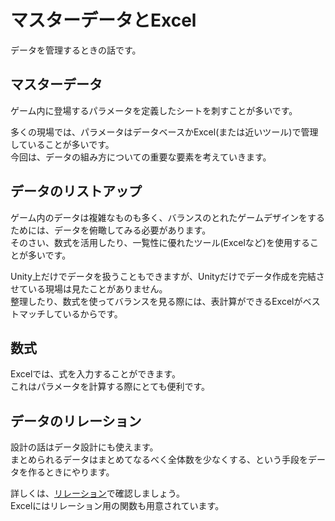 # マスターデータとExcel
データを管理するときの話です。

## マスターデータ
ゲーム内に登場するパラメータを定義したシートを刺すことが多いです。  

多くの現場では、パラメータはデータベースかExcel(または近いツール)で管理していることが多いです。  
今回は、データの組み方についての重要な要素を考えていきます。  


## データのリストアップ

ゲーム内のデータは複雑なものも多く、バランスのとれたゲームデザインをするためには、データを俯瞰してみる必要があります。  
そのさい、数式を活用したり、一覧性に優れたツール(Excelなど)を使用することが多いです。  

Unity上だけでデータを扱うこともできますが、Unityだけでデータ作成を完結させている現場は見たことがありません。  
整理したり、数式を使ってバランスを見る際には、表計算ができるExcelがベストマッチしているからです。  


## 数式
Excelでは、式を入力することができます。  
これはパラメータを計算する際にとても便利です。  


## データのリレーション

設計の話はデータ設計にも使えます。  
まとめられるデータはまとめてなるべく全体数を少なくする、という手段をデータを作るときにやります。  

詳しくは、[リレーション](/EducationText/データ設計/03-リレーション.md)で確認しましょう。  
Excelにはリレーション用の関数も用意されています。  